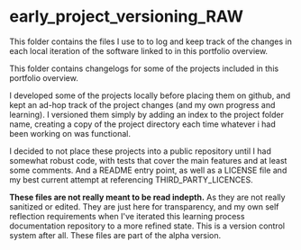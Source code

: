 # early_project_versioning_RAW

This folder contains the files I use to to log and keep track of the changes in each local iteration of the software linked to in this portfolio overview.

This folder contains changelogs for some of the projects included in this portfolio overview. 

I developed some of the projects locally before placing them on github, and kept an ad-hop track of the project changes (and my own progress and learning). I versioned them simply by adding an index to the project folder name, creating a copy of the project directory each time whatever i had been working on was functional.

I decided to not place these projects into a public repository until I had somewhat robust code, with tests that cover the main features and at least some comments. And a README entry point, as well as a LICENSE file and my best current attempt at referencing THIRD_PARTY_LICENCES.

**These files are not really meant to be read indepth.** As they are not really sanitized or edited. They are just here for transparency, and my own self reflection requirements when I've iterated this learning process documentation repository to a more refined state. This is a version control system after all. These files are part of the alpha version.

